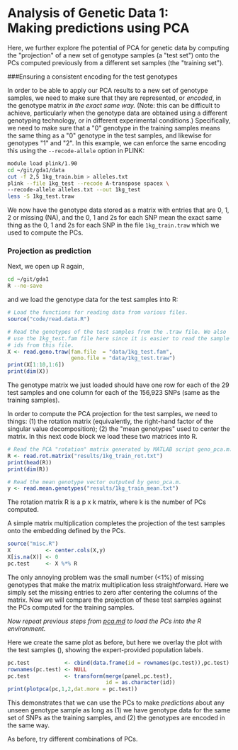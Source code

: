 # Analysis of Genetic Data 1:<br>Making predictions using PCA

Here, we further explore fhe potential of PCA for genetic data by
computing the "projection" of a new set of genotype samples (a "test
set") onto the PCs computed previously from a different set samples
(the "training set").

###Ensuring a consistent encoding for the test genotypes

In order to be able to apply our PCA results to a new set of genotype
samples, we need to make sure that they are represented, or *encoded*,
in the genotype matrix *in the exact same way.* (Note: this can be
difficult to achieve, particularly when the genotype data are obtained
using a different genotyping technology, or in different experimental
conditions.) Specifically, we need to make sure that a "0" genotype in
the training samples means the same thing as a "0" genotype in the
test samples, and likewise for genotypes "1" and "2". In this example,
we can enforce the same encoding this using the `--recode-allele`
option in PLINK:

```bash
module load plink/1.90
cd ~/git/gda1/data
cut -f 2,5 1kg_train.bim > alleles.txt
plink --file 1kg_test --recode A-transpose spacex \
--recode-allele alleles.txt --out 1kg_test
less -S 1kg_test.traw
```

We now have the genotype data stored as a matrix with entries that are
0, 1, 2 or missing (NA), and the 0, 1 and 2s for each SNP mean the
exact same thing as the 0, 1 and 2s for each SNP in the file
`1kg_train.traw` which we used to compute the PCs.

### Projection as prediction

Next, we open up R again,

```bash
cd ~/git/gda1
R --no-save
```

and we load the genotype data for the test samples into R:

```R
# Load the functions for reading data from various files.
source("code/read.data.R")

# Read the genotypes of the test samples from the .traw file. We also
# use the 1kg_test.fam file here since it is easier to read the sample
# ids from this file.
X <- read.geno.traw(fam.file  = "data/1kg_test.fam",
                    geno.file = "data/1kg_test.traw")
print(X[1:10,1:6])
print(dim(X))
```

The genotype matrix we just loaded should have one row for each of the
29 test samples and one column for each of the 156,923 SNPs (same as
the training samples).

In order to compute the PCA projection for the test samples, we need
to things: (1) the rotation matrix (equivalently, the right-hand
factor of the singular value decomposition); (2) the "mean genotypes"
used to center the matrix. In this next code block we load these two
matrices into R.

```R
# Read the PCA "rotation" matrix generated by MATLAB script geno_pca.m.
R <- read.rot.matrix("results/1kg_train_rot.txt")
print(head(R))
print(dim(R))

# Read the mean genotype vector outputed by geno_pca.m.
y <- read.mean.genotypes("results/1kg_train_mean.txt")
```

The rotation matrix R is a p x k matrix, where k is the number of PCs
computed.

A simple matrix multiplication completes the projection of the test
samples onto the embedding defined by the PCs.

```R
source("misc.R")
X           <- center.cols(X,y)
X[is.na(X)] <- 0
pc.test     <- X %*% R
```

The only annoying problem was the small number (<1%) of missing
genotypes that make the matrix multiplication less straightforward.
Here we simply set the missing entries to zero after centering the
columns of the matrix. Now we will compare the projection of these
test samples against the PCs computed for the training samples.

*Now repeat previous steps from [pca.md](pca.md) to load the PCs into
the R environment.*

Here we create the same plot as before, but here we overlay the plot
with the test samples (), showing the expert-provided population
labels. 

```R
pc.test           <- cbind(data.frame(id = rownames(pc.test)),pc.test)
rownames(pc.test) <- NULL
pc.test           <- transform(merge(panel,pc.test),
                               id = as.character(id))
print(plotpca(pc,1,2,dat.more = pc.test))
```

This demonstrates that we can use the PCs to make *predictions* about
any unseen genotype sample as long as (1) we have genotype data for
the same set of SNPs as the training samples, and (2) the genotypes
are encoded in the same way.

As before, try different combinations of PCs.
